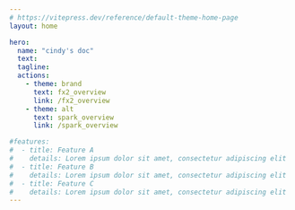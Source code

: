 ```yaml
---
# https://vitepress.dev/reference/default-theme-home-page
layout: home

hero:
  name: "cindy's doc"
  text: 
  tagline: 
  actions:
    - theme: brand
      text: fx2_overview
      link: /fx2_overview
    - theme: alt
      text: spark_overview
      link: /spark_overview

#features:
#  - title: Feature A
#    details: Lorem ipsum dolor sit amet, consectetur adipiscing elit
#  - title: Feature B
#    details: Lorem ipsum dolor sit amet, consectetur adipiscing elit
#  - title: Feature C
#    details: Lorem ipsum dolor sit amet, consectetur adipiscing elit
---
```


